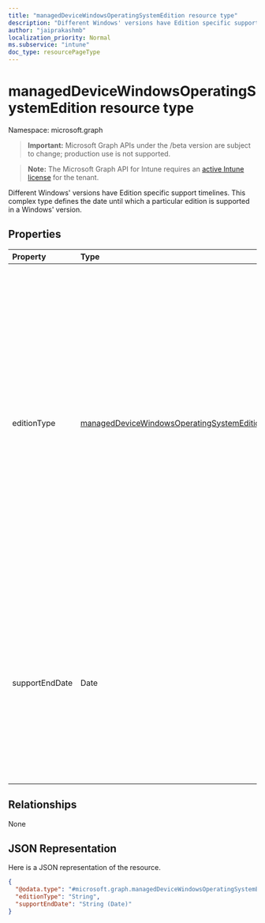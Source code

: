 ```yaml
---
title: "managedDeviceWindowsOperatingSystemEdition resource type"
description: "Different Windows' versions have Edition specific support timelines. This complex type defines the date until which a particular edition is supported in a Windows' version."
author: "jaiprakashmb"
localization_priority: Normal
ms.subservice: "intune"
doc_type: resourcePageType
---
```


# managedDeviceWindowsOperatingSystemEdition resource type

Namespace: microsoft.graph

> **Important:** Microsoft Graph APIs under the /beta version are subject to change; production use is not supported.

> **Note:** The Microsoft Graph API for Intune requires an [active Intune license](https://go.microsoft.com/fwlink/?linkid=839381) for the tenant.

Different Windows' versions have Edition specific support timelines. This complex type defines the date until which a particular edition is supported in a Windows' version.

## Properties
|Property|Type|Description|
|:---|:---|:---|
|editionType|[managedDeviceWindowsOperatingSystemEditionType](../resources/intune-osprovisioninggraphservice-manageddevicewindowsoperatingsystemeditiontype.md)|Windows Operating System releases are available in multiple editions. This property defines the edition type of the Operating System. Possible values are: professional, professionalN, enterprise, enterpriseN, education, educationN, proEducation, proEducationN, proWorkstation, proWorkstationN. Read-only. Possible values are: `professional`, `professionalN`, `enterprise`, `enterpriseN`, `education`, `educationN`, `proEducation`, `proEducationN`, `proWorkstation`, `proWorkstationN`, `unknownFutureValue`.|
|supportEndDate|Date|Indicates the Date until which this Operating System edition type is officially supported. The Timestamp type represents date and time information using ISO 8601 format and is always in Pacific Time Zone (PT). For example, 2014-01-01 would mean '2014-01-01T07:00:00Z' in UTC time. Returned by default. Read-only.|

## Relationships
None

## JSON Representation
Here is a JSON representation of the resource.
<!-- {
  "blockType": "resource",
  "@odata.type": "microsoft.graph.managedDeviceWindowsOperatingSystemEdition"
}
-->
``` json
{
  "@odata.type": "#microsoft.graph.managedDeviceWindowsOperatingSystemEdition",
  "editionType": "String",
  "supportEndDate": "String (Date)"
}
```